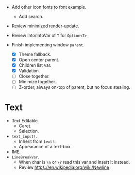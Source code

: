 * Add other icon fonts to font example.
    - Add search.
* Review minimized render-update.
* Review Into/IntoVar of `T` for `Option<T>`

* Finish implementing window `parent`.
    - [x] Theme fallback.
    - [x] Open center parent.
    - [x] Children list var.
    - [x] Validation.
    - [ ] Close together.
    - [ ] Minimize together.
    - [ ] Z-order, always on-top of parent, but no focus stealing.

# Text

* Text Editable
    - Caret.
    - Selection.
* `text_input!`.
    - Inherit from `text!`.
    - Appearance of a text-box.
* IME.
* `LineBreakVar`.
    - When char is `\n` or `\r` read this var and insert it instead. 
    - Review https://en.wikipedia.org/wiki/Newline